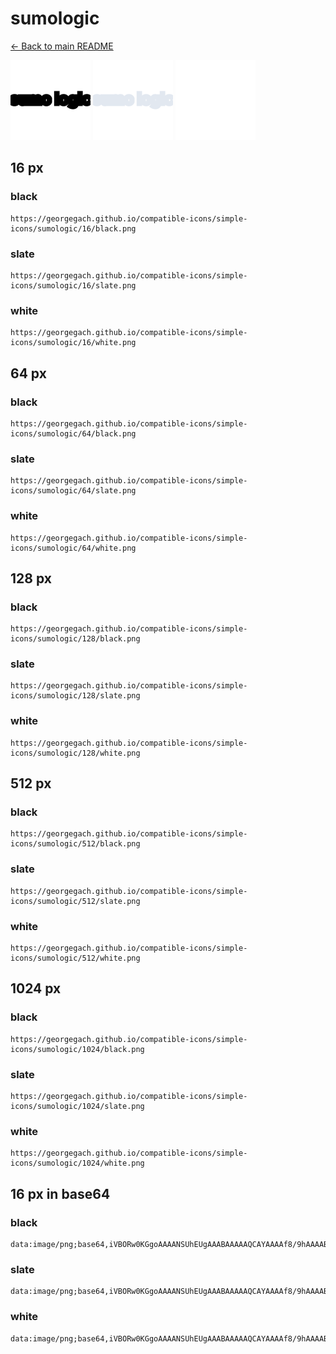 # sumologic

[← Back to main README](../../README.md)


<img src="./128/black.png" width="128" alt="sumologic black icon" />
<img src="./128/slate.png" width="128" alt="sumologic slate icon" />
<img src="./128/white.png" width="128" alt="sumologic white icon" />

## 16 px

### black
```
https://georgegach.github.io/compatible-icons/simple-icons/sumologic/16/black.png
```

### slate
```
https://georgegach.github.io/compatible-icons/simple-icons/sumologic/16/slate.png
```

### white
```
https://georgegach.github.io/compatible-icons/simple-icons/sumologic/16/white.png
```

## 64 px

### black
```
https://georgegach.github.io/compatible-icons/simple-icons/sumologic/64/black.png
```

### slate
```
https://georgegach.github.io/compatible-icons/simple-icons/sumologic/64/slate.png
```

### white
```
https://georgegach.github.io/compatible-icons/simple-icons/sumologic/64/white.png
```

## 128 px

### black
```
https://georgegach.github.io/compatible-icons/simple-icons/sumologic/128/black.png
```

### slate
```
https://georgegach.github.io/compatible-icons/simple-icons/sumologic/128/slate.png
```

### white
```
https://georgegach.github.io/compatible-icons/simple-icons/sumologic/128/white.png
```

## 512 px

### black
```
https://georgegach.github.io/compatible-icons/simple-icons/sumologic/512/black.png
```

### slate
```
https://georgegach.github.io/compatible-icons/simple-icons/sumologic/512/slate.png
```

### white
```
https://georgegach.github.io/compatible-icons/simple-icons/sumologic/512/white.png
```

## 1024 px

### black
```
https://georgegach.github.io/compatible-icons/simple-icons/sumologic/1024/black.png
```

### slate
```
https://georgegach.github.io/compatible-icons/simple-icons/sumologic/1024/slate.png
```

### white
```
https://georgegach.github.io/compatible-icons/simple-icons/sumologic/1024/white.png
```

## 16 px in base64

### black
```
data:image/png;base64,iVBORw0KGgoAAAANSUhEUgAAABAAAAAQCAYAAAAf8/9hAAAABmJLR0QA/wD/AP+gvaeTAAAAgElEQVQ4je3QMQrCABBE0WdExU4txEILBYtcwivZegg9gpex8zDGRhKQmNhsEUL6NPmwxc4M7LAM9M8YByywwhJrzFFhgxR3PJFjjxt2yESw7pgCX1wiU+LTyFcokmjy62g3a+01pi0tGeGIF7aYNMwsrrzDK3HCGVc84gUDvfMHPv0eQJ6vwYcAAAAASUVORK5CYII=
```

### slate
```
data:image/png;base64,iVBORw0KGgoAAAANSUhEUgAAABAAAAAQCAYAAAAf8/9hAAAABmJLR0QA/wD/AP+gvaeTAAAAwElEQVQ4je3QsUpDURAE0Jm9LzegYGEpSWPjX/hFgr2FYGPl16SytvcjkjSxUB9CIE/vnbF4GhJSRrDJ6ZbdYZcFDv4fpy/tuQ2TIAA0JQb21zLn2pbSnCrSmeA7Bq/K8mTeHH+Mad2Q8SzgkbNFK6APb7KxYjDZviVwD0IEVpKPSBKAAXbxM193TiOGWzVgGbnP/i5xNAxeoMMrch2pxmDdDLypSnWo9/yZJ5FcourS9nWk9FCkp5SY/uaTB/v5Bvv+UGhPzbcKAAAAAElFTkSuQmCC
```

### white
```
data:image/png;base64,iVBORw0KGgoAAAANSUhEUgAAABAAAAAQCAYAAAAf8/9hAAAABmJLR0QA/wD/AP+gvaeTAAAAiUlEQVQ4je3QMWoCYRiE4WdX1N5StBFyjZxIsBU7ew9kbe8prE0sDIKsOza/EGQLm5DGt/vmG5hhePP/VElmCKqi9fGDE0YYY405DphihT22krTp5pLkmmRZPE2S8y9/m+RSl9RbR7vh0x0MnrS6SvKBIyal/oMvtPguvwafWGCDHXqvr/Xm77gDwgNVZDKfX6kAAAAASUVORK5CYII=
```

